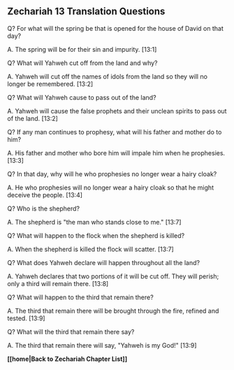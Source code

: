 ## Zechariah 13 Translation Questions ##

Q? For what will the spring be that is opened for the house of David on that day?

A. The spring will be for their sin and impurity. [13:1]

Q? What will Yahweh cut off from the land and why?

A. Yahweh will cut off the names of idols from the land so they will no longer be remembered. [13:2]

Q? What will Yahweh cause to pass out of the land?

A. Yahweh will cause the false prophets and their unclean spirits to pass out of the land. [13:2]

Q? If any man continues to prophesy, what will his father and mother do to him?

A. His father and mother who bore him will impale him when he prophesies. [13:3]

Q? In that day, why will he who prophesies no longer wear a hairy cloak?

A. He who prophesies will no longer wear a hairy cloak so that he might deceive the people. [13:4]

Q? Who is the shepherd?

A. The shepherd is "the man who stands close to me." [13:7]

Q? What will happen to the flock when the shepherd is killed?

A. When the shepherd is killed the flock will scatter. [13:7]

Q? What does Yahweh declare will happen throughout all the land?

A. Yahweh declares that two portions of it will be cut off. They will perish; only a third will remain there. [13:8]

Q? What will happen to the third that remain there?

A. The third that remain there will be brought through the fire, refined and tested. [13:9]

Q? What will the third that remain there say?

A. The third that remain there will say, "Yahweh is my God!" [13:9]

__[[home|Back to Zechariah Chapter List]]__

